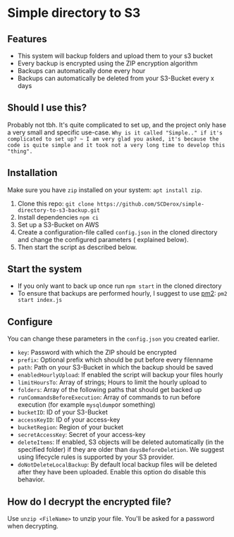 # Simple directory to S3 
## Features
* This system will backup folders and upload them to your s3 bucket
* Every backup is encrypted using the ZIP encryption algorithm
* Backups can automatically done every hour
* Backups can automatically be deleted from your S3-Bucket every x days

## Should I use this?
Probably not tbh. It's quite complicated to set up, and the project only hase a very small and specific use-case. 
`Why is it called "Simple.." if it's complicated to set up? ~ I am very glad you asked, it's because the code is quite simple and it took not a very long time to develop this "thing".`

## Installation
Make sure you have `zip` installed on your system: `apt install zip`.

1. Clone this repo: `git clone https://github.com/SCDerox/simple-directory-to-s3-backup.git`
2. Install dependencies `npm ci`
3. Set up a S3-Bucket on AWS
4. Create a configuration-file called `config.json` in the cloned directory and change the configured parameters (
   explained below).
5. Then start the script as described below. 

## Start the system
* If you only want to back up once run `npm start` in the cloned directory
* To ensure that backups are performed hourly, I suggest to use [pm2](https://pm2.keymetrics.io/): `pm2 start index.js`

## Configure
You can change these parameters in the `config.json` you created earlier.
* `key`: Password with which the ZIP should be encrypted
* `prefix`: Optional prefix which should be put before every filenname
* `path`: Path on your S3-Bucket in which the backup should be saved
* `enabledHourlyUpload`: If enabled the script will backup your files hourly
* `limitHoursTo`: Array of strings; Hours to limit the hourly upload to
* `folders`: Array of the following paths that should get backed up
* `runCommandsBeforeExecution`: Array of commands to run before execution (for example `mysqldump`or something)
* `bucketID`: ID of your S3-Bucket
* `accessKeyID`: ID of your access-key
* `bucketRegion`: Region of your bucket
* `secretAccessKey`: Secret of your access-key
* `deleteItems`: If enabled, S3 objects will be deleted automatically (in the specified folder) if they are older than
  `daysBeforeDeletion`. We suggest using lifecycle rules is supported by your S3 provider.
* `doNotDeleteLocalBackup`: By default local backup files will be deleted after they have been uploaded. Enable this
  option do disable this behavior.


## How do I decrypt the encrypted file?

Use `unzip <FileName>` to unzip your file. You'll be asked for a password when decrypting.
